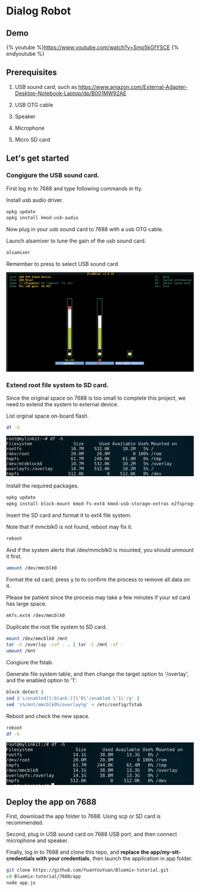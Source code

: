 # Dialog Robot

## Demo

{% youtube %}https://www.youtube.com/watch?v=Smp5kGfYSCE {% endyoutube %}

## Prerequisites

1. USB sound card, such as https://www.amazon.com/External-Adapter-Desktop-Notebook-Laptop/dp/B001MW92AE

2. USB OTG cable
3. Speaker 
4. Microphone
5. Micro SD card


## Let's get started 


### Congigure the USB sound card.

First log in to 7688 and type following commands in tty.

Install usb audio driver.

```sh
opkg update
opkg install kmod-usb-audio
```

Now plug in your usb sound card to 7688 with a usb OTG cable.

Launch alsamixer to tune the gain of the usb sound card.

```sh
alsamixer
```
Remember to press <F6> to select USB sound card 

![](pic/alsamixer.png)


### Extend root file system to SD card.

Since the original space on 7688 is too small to complete this project, 
we need to extend the system to external device.

List orginal space on-board flash.

```sh
df -h
```
![](pic/original-device-space.png)


Install the required packages.

```sh
opkg update
opkg install block-mount kmod-fs-ext4 kmod-usb-storage-extras e2fsprogs fdisk
```

Insert the SD card and format it to ext4 file system.

Note that if mmcblk0 is not found, reboot may fix it.

```sh
reboot
```

And if the system alerts that /dev/mmcblk0 is mounted, you should unmount it first.

```sh
umount /dev/mmcblk0
```

Format the sd card, press y to to confirm the process to remove all data on it.

Please be patient since the process may take a few minutes if your sd card has large space.

```sh
mkfs.ext4 /dev/mmcblk0
```

Duplicate the root file system to SD card.

```sh
mount /dev/mmcblk0 /mnt
tar -C /overlay -cvf - . | tar -C /mnt -xf -
umount /mnt
```

Congiure the fstab.

Generate file system table, and then change the target option to '/overlay', 
and the enabled option to '1'.

```sh
block detect | 
sed $'s/enabled[[:blank:]]\'0\'/enabled \'1\'/g' |
sed 's%/mnt/mmcblk0%/overlay%g' > /etc/config/fstab
```


Reboot and check the new space.

```sh
reboot
df -h
```

![](pic/new-device-space.png)


## Deploy the app on 7688

First, download the app folder to 7688. Using scp or SD card is recommended.

Second, plug in USB sound card on 7688 USB port, and then connect microphone and speaker.

Finally, log in to 7688 and clone this repo,
and **replace the app/my-stt-credentials with your credentials**,
then launch the application in app folder.

```sh
git clone https://github.com/YuanYouYuan/Bluemix-tutorial.git
cd Bluemix-tutorial/7688/app
node app.js
```



